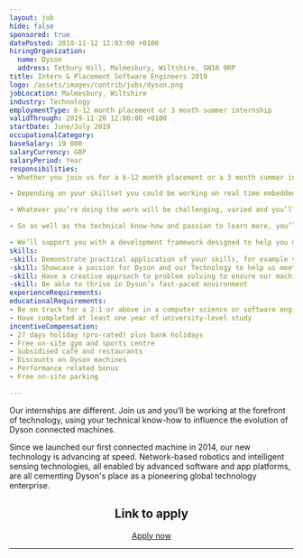 ```yaml
---
layout: job
hide: false
sponsored: true
datePosted: 2018-11-12 12:03:00 +0100
hiringOrganization:
  name: Dyson
  address: Tetbury Hill, Malmesbury, Wiltshire, SN16 0RP
title: Intern & Placement Software Engineers 2019
logo: /assets/images/contrib/jobs/dyson.png
jobLocation: Malmesbury, Wiltshire
industry: Technology
employmentType: 6-12 month placement or 3 month summer internship
validThrough: 2019-11-20 12:00:00 +0100
startDate: June/July 2019
occupationalCategory:
baseSalary: 19 000
salaryCurrency: GBP
salaryPeriod: Year
responsibilities:
- Whether you join us for a 6-12 month placement or a 3 month summer internship, you’ll be assigned to a live project team putting your university learning into practice from the get go.

- Depending on your skillset you could be working on real time embedded software, Mobile App development, debugging, cloud computing or fast prototyping in C/C++.

- Whatever you’re doing the work will be challenging, varied and you’ll be in the thick of things. You’ll be interacting with teams across Research, Design & Development (RDD) including product developers ensuring our solutions are functional, secure and easy to use.

- So as well as the technical know-how and passion to learn more, you’ll need to be inquisitive by nature, enthusiastic about technology, creative and tenacious in your approach to problem solving.

- We’ll support you with a development framework designed to help you make the most of your internship. And if you excel, there could be an offer of a graduate position at the end.
skills:
-skill: Demonstrate practical application of your skills, for example via online portfolio
-skill: Showcase a passion for Dyson and our Technology to help us meet our ambitious future plans
-skill: Have a creative approach to problem solving to ensure our machines are better
-skill: Be able to thrive in Dyson’s fast-paced environment
experienceRequirements:
educationalRequirements:
- Be on track for a 2:1 or above in a computer science or software engineering (or related) degree
- Have completed at least one year of university-level study
incentiveCompensation:
- 27 days holiday (pro-rated) plus bank holidays
- Free on-site gym and sports centre
- Subsidised café and restaurants
- Discounts on Dyson machines
- Performance related bonus
- Free on-site parking

---
```


Our internships are different. Join us and you’ll be working at the forefront of technology, using your technical know-how to influence the evolution of Dyson connected machines.

Since we launched our first connected machine in 2014, our new technology is advancing at speed. Network-based robotics and intelligent sensing technologies, all enabled by advanced software and app platforms, are all cementing Dyson's place as a pioneering global technology enterprise.

<div class="to-apply" style="text-align: center">
  <h2>Link to apply</h2>
  <a class="btn btn--dark" style="margin: 20px" href="https://careers.dyson.com/">
      Apply now
  </a>
</div>

---
